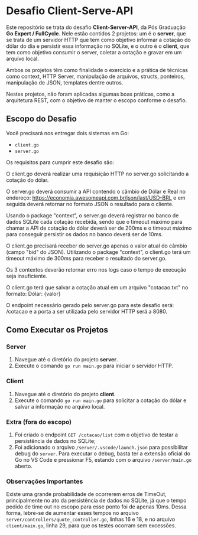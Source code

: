 # Desafio Client-Serve-API

Este repositório se trata do desafio **Client-Server-API**, da Pós Graduação **Go Expert / FullCycle**. Nele estão contidos 2 projetos: um é o **server**, que se trata de um servidor HTTP que tem como objetivo informar a cotação do dólar do dia e persistir essa informação no SQLite, e o outro é o **client**, que tem como objetivo consumir o server, coletar a cotação e gravar em um arquivo local.

Ambos os projetos têm como finalidade o exercício e a prática de técnicas como context, HTTP Server, manipulação de arquivos, structs, ponteiros, manipulação de JSON, templates dentre outros.

Nestes projetos, não foram aplicadas algumas boas práticas, como a arquitetura REST, com o objetivo de manter o escopo conforme o desafio.

## Escopo do Desafio

Você precisará nos entregar dois sistemas em Go:
- `client.go`
- `server.go`

Os requisitos para cumprir este desafio são:
 
O client.go deverá realizar uma requisição HTTP no server.go solicitando a cotação do dólar.
 
O server.go deverá consumir a API contendo o câmbio de Dólar e Real no endereço: https://economia.awesomeapi.com.br/json/last/USD-BRL e em seguida deverá retornar no formato JSON o resultado para o cliente.
 
Usando o package "context", o server.go deverá registrar no banco de dados SQLite cada cotação recebida, sendo que o timeout máximo para chamar a API de cotação do dólar deverá ser de 200ms e o timeout máximo para conseguir persistir os dados no banco deverá ser de 10ms.
 
O client.go precisará receber do server.go apenas o valor atual do câmbio (campo "bid" do JSON). Utilizando o package "context", o client.go terá um timeout máximo de 300ms para receber o resultado do server.go.
 
Os 3 contextos deverão retornar erro nos logs caso o tempo de execução seja insuficiente.
 
O client.go terá que salvar a cotação atual em um arquivo "cotacao.txt" no formato: Dólar: {valor}
 
O endpoint necessário gerado pelo server.go para este desafio será: /cotacao e a porta a ser utilizada pelo servidor HTTP será a 8080.

## Como Executar os Projetos

### Server

1. Navegue até o diretório do projeto **server**.
2. Execute o comando `go run main.go` para iniciar o servidor HTTP.

### Client

1. Navegue até o diretório do projeto **client**.
2. Execute o comando `go run main.go` para solicitar a cotação do dólar e salvar a informação no arquivo local.

### Extra (fora do escopo)

1. Foi criado o endpoint `GET /cotacao/list` com o objetivo de testar a persistência de dados no SQLite;
2. Foi adicionado o arquivo `/server/.vscode/launch.json` para possibilitar debug do `server`. Para executar o debug, basta ter a extensão oficial do Go no VS Code e pressionar F5, estando com o arquivo `/server/main.go` aberto.

### Observações Importantes

Existe uma grande probabilidade de ocorrerem erros de TimeOut, principalmente no ato da persistência de dados no SQLite, já que o tempo pedido de time out no escopo para esse ponto foi de apenas 10ms.
Dessa forma, lebre-se de aumentar esses tempos no arquivo `server/controllers/quote_controller.go`, linhas 16 e 18, e no arquivo `client/main.go`, linha 29, para que os testes ocorram sem excessões.

